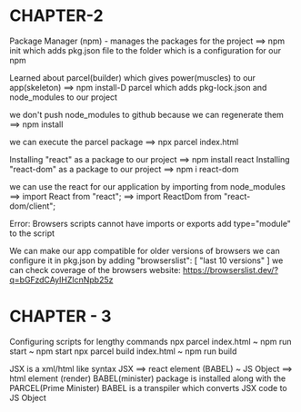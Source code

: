 # CHAPTER-2
Package Manager (npm) - manages the packages for the project
    ==> npm init
    which adds pkg.json file to the folder which is a configuration for our npm

Learned about parcel(builder) which gives power(muscles) to our app(skeleton)
    ==> npm install-D parcel
    which adds pkg-lock.json and node_modules to our project

we don't push node_modules to github because we can regenerate them
    ==> npm install

we can execute the parcel package
    ==> npx parcel index.html

Installing "react" as a package to our project
    ==> npm install react
Installing "react-dom" as a package to our project
    ==> npm i react-dom

we can use the react for our application by importing from node_modules
    ==> import React from "react";
    ==> import ReactDom from "react-dom/client";

Error: Browsers scripts cannot have imports or exports
    add type="module" to the script
    <script type="module" src="./app.js"></script>

We can make our app compatible for older versions of browsers 
    we can configure  it in pkg.json by adding
        "browserslist": [
                "last 10 versions"
         ]
    we can check coverage of the browsers website: https://browserslist.dev/?q=bGFzdCAyIHZlcnNpb25z


# CHAPTER - 3

Configuring scripts for lengthy commands
    npx parcel index.html ~ npm run start ~ npm start
    npx parcel build index.html ~ npm run build

JSX is a xml/html like syntax
    JSX ==> react element (BABEL) ~ JS Object ==> html element (render)
    BABEL(minister) package is installed along with the PARCEL(Prime Minister)
    BABEL is a transpiler which converts JSX code to JS Object

